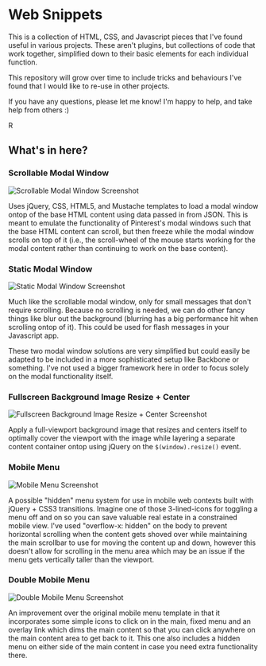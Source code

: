 # Web Snippets

This is a collection of HTML, CSS, and Javascript pieces that I've found useful in 
various projects. These aren't plugins, but collections of code that work together,
simplified down to their basic elements for each individual function.

This repository will grow over time to include tricks and behaviours I've found
that I would like to re-use in other projects.

If you have any questions, please let me know! I'm happy to help, and take 
help from others :)

R

## What's in here?

### Scrollable Modal Window

![Scrollable Modal Window Screenshot](http://robmclarty.com/screenshots/modal-scrollable.png)

Uses jQuery, CSS, HTML5, and Mustache templates to load a modal window ontop of the base
HTML content using data passed in from JSON. This is meant to emulate the functionality
of Pinterest's modal windows such that the base HTML content can scroll, but then freeze
while the modal window scrolls on top of it (i.e., the scroll-wheel of the mouse starts
working for the modal content rather than continuing to work on the base content).

### Static Modal Window

![Static Modal Window Screenshot](http://robmclarty.com/screenshots/modal-static.png)

Much like the scrollable modal window, only for small messages that don't require
scrolling. Because no scrolling is needed, we can do other fancy things like blur out
the background (blurring has a big performance hit when scrolling ontop of it). This
could be used for flash messages in your Javascript app. 

These two modal window
solutions are very simplified but could easily be adapted to be included in a more
sophisticated setup like Backbone or something. I've not used a bigger framework
here in order to focus solely on the modal functionality itself.

### Fullscreen Background Image Resize + Center

![Fullscreen Background Image Resize + Center Screenshot](http://robmclarty.com/screenshots/fullscreen-background-resize.png)

Apply a full-viewport background image that resizes and centers itself to optimally
cover the viewport with the image while layering a separate content container ontop
using jQuery on the `$(window).resize()` event.

### Mobile Menu

![Mobile Menu Screenshot](http://robmclarty.com/screenshots/mobile-menu.png)

A possible "hidden" menu system for use in mobile web contexts built with 
jQuery + CSS3 transitions. Imagine one of those 3-lined-icons for toggling a menu
off and on so you can save valuable real estate in a constrained mobile view. I've
used "overflow-x: hidden" on the body to prevent horizontal scrolling when the content
gets shoved over while maintaining the main scrollbar to use for moving the content
up and down, however this doesn't allow for scrolling in the menu area which may be
an issue if the menu gets vertically taller than the viewport.

### Double Mobile Menu

![Double Mobile Menu Screenshot](http://robmclarty.com/screenshots/mobile-menu-double.png)

An improvement over the original mobile menu template in that it incorporates some
simple icons to click on in the main, fixed menu and an overlay link which dims the 
main content so that you can click anywhere on the main content area to get back to it. 
This one also includes a hidden menu on either side of the main content in case you 
need extra functionality there.
